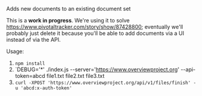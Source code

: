 Adds new documents to an existing document set

This is a **work in progress**. We're using it to solve https://www.pivotaltracker.com/story/show/87428800; eventually we'll probably just delete it because you'll be able to add documents via a UI instead of via the API.

Usage:

1. `npm install`
2. `DEBUG='*' ./index.js --server='https://www.overviewproject.org' --api-token=abcd file1.txt file2.txt file3.txt
3. `curl -XPOST 'https://www.overviewproject.org/api/v1/files/finish' -u 'abcd:x-auth-token'`
